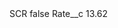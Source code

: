 <?xml version="1.0" encoding="UTF-8"?>
<CustomMetadata xmlns="http://soap.sforce.com/2006/04/metadata" xmlns:xsi="http://www.w3.org/2001/XMLSchema-instance" xmlns:xsd="http://www.w3.org/2001/XMLSchema">
    <label>SCR</label>
    <protected>false</protected>
    <values>
        <field>Rate__c</field>
        <value xsi:type="xsd:double">13.62</value>
    </values>
</CustomMetadata>
